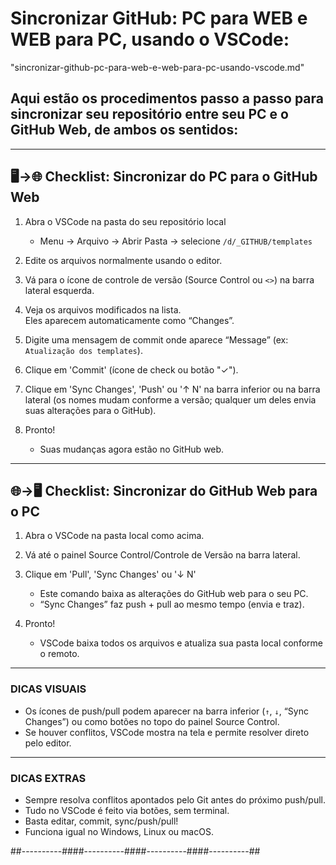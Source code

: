 # Sincronizar GitHub: PC para WEB e WEB para PC, usando o VSCode:
"sincronizar-github-pc-para-web-e-web-para-pc-usando-vscode.md"

## Aqui estão os **procedimentos passo a passo** para sincronizar seu repositório entre seu PC e o GitHub Web, de ambos os sentidos:

***

## 🖥️→🌐 **Checklist: Sincronizar do PC para o GitHub Web**

1. Abra o VSCode na pasta do seu repositório local
   - Menu → Arquivo → Abrir Pasta → selecione `/d/_GITHUB/templates`

2. Edite os arquivos normalmente usando o editor.

3. Vá para o ícone de controle de versão (Source Control ou `<>`) na barra lateral esquerda.

4. Veja os arquivos modificados na lista.  
   Eles aparecem automaticamente como “Changes”.

5. Digite uma mensagem de commit onde aparece “Message” (ex: `Atualização dos templates`).

6. Clique em 'Commit' (ícone de check ou botão "✓").

7. Clique em 'Sync Changes', 'Push' ou '↑ N' na barra inferior ou na barra lateral (os nomes mudam conforme a versão; qualquer um deles envia suas alterações para o GitHub).

8. Pronto!  
   - Suas mudanças agora estão no GitHub web.


***

## 🌐→🖥️ **Checklist: Sincronizar do GitHub Web para o PC**

1. Abra o VSCode na pasta local como acima.

2. Vá até o painel Source Control/Controle de Versão na barra lateral.

3. Clique em 'Pull', 'Sync Changes' ou '↓ N'  
   - Este comando baixa as alterações do GitHub web para o seu PC.
   - “Sync Changes” faz push + pull ao mesmo tempo (envia e traz).

4. Pronto!  
   - VSCode baixa todos os arquivos e atualiza sua pasta local conforme o remoto.


***

### DICAS VISUAIS
- Os ícones de push/pull podem aparecer na barra inferior (`↑`, `↓`, “Sync Changes”) ou como botões no topo do painel Source Control.
- Se houver conflitos, VSCode mostra na tela e permite resolver direto pelo editor.


***

### DICAS EXTRAS
- Sempre resolva conflitos apontados pelo Git antes do próximo push/pull.
- Tudo no VSCode é feito via botões, sem terminal.
- Basta editar, commit, sync/push/pull!
- Funciona igual no Windows, Linux ou macOS.





##----------####----------####----------####----------##
